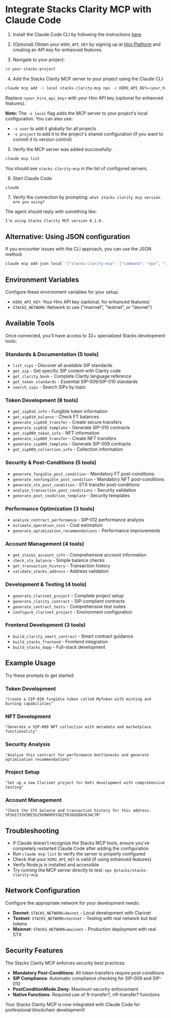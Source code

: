 # Integrate Stacks Clarity MCP with Claude Code

1. Install the Claude Code CLI by following the instructions [here](https://claude.ai/code).

2. (Optional) Obtain your `HIRO_API_KEY` by signing up at [Hiro Platform](https://platform.hiro.so) and creating an API key for enhanced features.

3. Navigate to your project:

```bash
cd your-stacks-project
```

4. Add the Stacks Clarity MCP server to your project using the Claude CLI:

```bash
claude mcp add -s local stacks-clarity-mcp npx -e HIRO_API_KEY=<your_hiro_api_key> -e STACKS_NETWORK=mainnet -- -y @stacks/stacks-clarity-mcp
```

Replace `<your_hiro_api_key>` with your Hiro API key (optional for enhanced features).

**Note:** The `-s local` flag adds the MCP server to your project's local configuration. You can also use:
- `-s user` to add it globally for all projects
- `-s project` to add it to the project's shared configuration (if you want to commit it to version control)

5. Verify the MCP server was added successfully:

```bash
claude mcp list
```

You should see `stacks-clarity-mcp` in the list of configured servers.

6. Start Claude Code:

```bash
claude
```

7. Verify the connection by prompting: `what stacks clarity mcp version are you using?`

The agent should reply with something like:

```text
I'm using Stacks Clarity MCP version 0.1.0.
```

## Alternative: Using JSON configuration

If you encounter issues with the CLI approach, you can use the JSON method:

```bash
claude mcp add-json local '{"stacks-clarity-mcp": {"command": "npx", "args": ["-y", "@stacks/stacks-clarity-mcp"], "type": "stdio", "env": {"HIRO_API_KEY": "<your_hiro_api_key>", "STACKS_NETWORK": "mainnet"}}}'
```

## Environment Variables

Configure these environment variables for your setup:

- `HIRO_API_KEY`: Your Hiro API key (optional, for enhanced features)
- `STACKS_NETWORK`: Network to use ("mainnet", "testnet", or "devnet")

## Available Tools

Once connected, you'll have access to 32+ specialized Stacks development tools:

### Standards & Documentation (5 tools)
- `list_sips` - Discover all available SIP standards
- `get_sip` - Get specific SIP content with Clarity code
- `get_clarity_book` - Complete Clarity language reference
- `get_token_standards` - Essential SIP-009/SIP-010 standards
- `search_sips` - Search SIPs by topic

### Token Development (8 tools)
- `get_sip010_info` - Fungible token information
- `get_sip010_balance` - Check FT balances
- `generate_sip010_transfer` - Create secure transfers
- `generate_sip010_template` - Generate SIP-010 contracts
- `get_sip009_token_info` - NFT information
- `generate_sip009_transfer` - Create NFT transfers
- `generate_sip009_template` - Generate SIP-009 contracts
- `get_sip009_collection_info` - Collection information

### Security & Post-Conditions (5 tools)
- `generate_fungible_post_condition` - Mandatory FT post-conditions
- `generate_nonfungible_post_condition` - Mandatory NFT post-conditions
- `generate_stx_post_condition` - STX transfer post-conditions
- `analyze_transaction_post_conditions` - Security validation
- `generate_post_condition_template` - Security templates

### Performance Optimization (3 tools)
- `analyze_contract_performance` - SIP-012 performance analysis
- `estimate_operation_cost` - Cost estimation
- `generate_optimization_recommendations` - Performance improvements

### Account Management (4 tools)
- `get_stacks_account_info` - Comprehensive account information
- `check_stx_balance` - Simple balance checks
- `get_transaction_history` - Transaction history
- `validate_stacks_address` - Address validation

### Development & Testing (4 tools)
- `generate_clarinet_project` - Complete project setup
- `generate_clarity_contract` - SIP-compliant contracts
- `generate_contract_tests` - Comprehensive test suites
- `configure_clarinet_project` - Environment configuration

### Frontend Development (3 tools)
- `build_clarity_smart_contract` - Smart contract guidance
- `build_stacks_frontend` - Frontend integration
- `build_stacks_dapp` - Full-stack development

## Example Usage

Try these prompts to get started:

### Token Development
```
"Create a SIP-010 fungible token called MyToken with minting and burning capabilities"
```

### NFT Development
```
"Generate a SIP-009 NFT collection with metadata and marketplace functionality"
```

### Security Analysis
```
"Analyze this contract for performance bottlenecks and generate optimization recommendations"
```

### Project Setup
```
"Set up a new Clarinet project for DeFi development with comprehensive testing"
```

### Account Management
```
"Check the STX balance and transaction history for this address: SP1H1733V5MZ3SZ9XRW9FKYGEZT0JDGEB8Y634C7R"
```

## Troubleshooting

- If Claude doesn't recognize the Stacks MCP tools, ensure you've completely restarted Claude Code after adding the configuration
- Run `claude mcp list` to verify the server is properly configured
- Check that your `HIRO_API_KEY` is valid (if using enhanced features)
- Verify Node.js is installed and accessible
- Try running the MCP server directly to test: `npx @stacks/stacks-clarity-mcp`

## Network Configuration

Configure the appropriate network for your development needs:

- **Devnet**: `STACKS_NETWORK=devnet` - Local development with Clarinet
- **Testnet**: `STACKS_NETWORK=testnet` - Testing with real network but test tokens
- **Mainnet**: `STACKS_NETWORK=mainnet` - Production deployment with real STX

## Security Features

The Stacks Clarity MCP enforces security best practices:

- **Mandatory Post-Conditions**: All token transfers require post-conditions
- **SIP Compliance**: Automatic compliance checking for SIP-009 and SIP-010
- **PostConditionMode.Deny**: Maximum security enforcement
- **Native Functions**: Required use of ft-transfer?, nft-transfer? functions

Your Stacks Clarity MCP is now integrated with Claude Code for professional blockchain development!